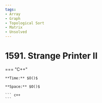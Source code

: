 ```yaml
---
tags:
- Array
- Graph
- Topological Sort
- Matrix
- Unsolved
---
```



# 1591. Strange Printer II

=== "C++"

    **Time:** $O()$

    **Space:** $O()$

    ``` c++
    ```